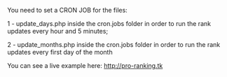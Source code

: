You need to set a CRON JOB for the files:

1 - update_days.php inside the cron.jobs folder in order to run the rank updates every hour and 5 minutes;

2 - update_months.php inside the cron.jobs folder in order to run the rank updates every first day of the month

You can see a live example here: http://pro-ranking.tk
